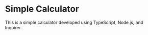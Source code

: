 # Simple Calculator


This is a simple calculator developed using TypeScript, Node.js, and Inquirer.
